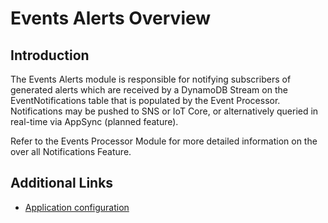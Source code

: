 # Events Alerts Overview

## Introduction

The Events Alerts module is responsible for notifying subscribers of generated alerts which are received by a DynamoDB Stream on the EventNotifications table that is populated by the Event Processor.  Notifications may be pushed to SNS or IoT Core, or alternatively queried in real-time via AppSync (planned feature).

Refer to the Events Processor Module for more detailed information on the over all Notifications Feature.

## Additional Links
- [Application configuration](docs/configuration.md)
